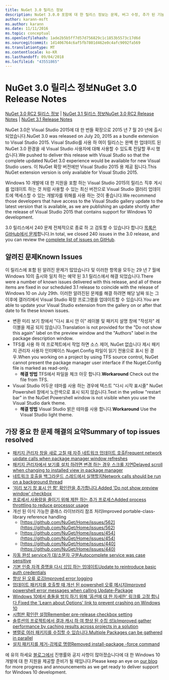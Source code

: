 ```yaml
---
title: NuGet 3.0 릴리스 정보
description: NuGet 3.0.0 포함에 대 한 릴리스 정보는 문제, 버그 수정, 추가 된 기능 및 Dcr 알려져 있습니다.
author: karann-msft
ms.author: karann
ms.date: 11/11/2016
ms.topic: conceptual
ms.openlocfilehash: 1ade2b5b5ff7d57d756829c1c1853b5573c17d6d
ms.sourcegitcommit: 1d1406764c6af5fb7801d462e0c4afc9092fa569
ms.translationtype: MT
ms.contentlocale: ko-KR
ms.lasthandoff: 09/04/2018
ms.locfileid: "43551865"
---
```

# <a name="nuget-30-release-notes"></a><span data-ttu-id="d5f90-103">NuGet 3.0 릴리스 정보</span><span class="sxs-lookup"><span data-stu-id="d5f90-103">NuGet 3.0 Release Notes</span></span>

<span data-ttu-id="d5f90-104">[NuGet 3.0 RC2 릴리스 정보](../release-notes/nuget-3.0-RC2.md) | [NuGet 3.1 릴리스 정보](../release-notes/nuget-3.1.md)</span><span class="sxs-lookup"><span data-stu-id="d5f90-104">[NuGet 3.0 RC2 Release Notes](../release-notes/nuget-3.0-RC2.md) | [NuGet 3.1 Release Notes](../release-notes/nuget-3.1.md)</span></span>

<span data-ttu-id="d5f90-105">NuGet 3.0은 Visual Studio 2015에 대 한 번들 확장으로 2015 년 7 월 20 년에 출시 되었습니다.</span><span class="sxs-lookup"><span data-stu-id="d5f90-105">NuGet 3.0 was released on July 20, 2015 as a bundle extension to Visual Studio 2015.</span></span> <span data-ttu-id="d5f90-106">Visual Studio를 사용 하 여이 릴리스는 완벽 한 업데이트 된 NuGet 3.0 환경을 새 Visual Studio 사용자에 대해 사용할 수 있도록 전달할 푸시 했습니다.</span><span class="sxs-lookup"><span data-stu-id="d5f90-106">We pushed to deliver this release with Visual Studio so that the complete updated NuGet 3.0 experience would be available for new Visual Studio users.</span></span> <span data-ttu-id="d5f90-107">이 NuGet 확장 버전에만 Visual Studio 2015 용 제공 됩니다.</span><span class="sxs-lookup"><span data-stu-id="d5f90-107">This NuGet extension version is only available for Visual Studio 2015.</span></span>

<span data-ttu-id="d5f90-108">Windows 10 개발에 대 한 지원을 포함 하는 Visual Studio 2015의 릴리스 직후 게시를 업데이트 하는 것 처럼 사용할 수 있는 최신 버전으로 Visual Studio 갤러리 업데이트에 액세스할 수 있는 개발자를 위해를 사용 하는 것이 좋습니다.</span><span class="sxs-lookup"><span data-stu-id="d5f90-108">We recommend those developers that have access to the Visual Studio gallery update to the latest version that is available, as we are publishing an update shortly after the release of Visual Studio 2015 that contains support for Windows 10 development.</span></span>

<span data-ttu-id="d5f90-109">3.0 릴리스에서 240 문제 전체적으로 종료 하 고 검토할 수 있습니다 합니다 [목록은 GitHub에서 문제](https://github.com/NuGet/Home/issues?q=milestone%3A3.0.0-RTM+is%3Aclosed)합니다.</span><span class="sxs-lookup"><span data-stu-id="d5f90-109">In total, we closed 240 issues in the 3.0 release, and you can review the [complete list of issues on GitHub](https://github.com/NuGet/Home/issues?q=milestone%3A3.0.0-RTM+is%3Aclosed).</span></span>

## <a name="known-issues"></a><span data-ttu-id="d5f90-110">알려진 문제</span><span class="sxs-lookup"><span data-stu-id="d5f90-110">Known Issues</span></span>

<span data-ttu-id="d5f90-111">이 릴리스에 포함 된 알려진 문제가 많았습니다 및 이러한 항목을 모두는 29 년 7 월에 Windows 10의 출시와 일치 하는 예약 된 3.1 릴리스에서 해결 되었습니다.</span><span class="sxs-lookup"><span data-stu-id="d5f90-111">There were a number of known issues delivered with this release, and all of these items are fixed in our scheduled 3.1 release to coincide with the release of Windows 10 on July 29th.</span></span>  <span data-ttu-id="d5f90-112">이러한 알려진된 문제를 해결 하려면 해당 날짜 또는 그 이후에 갤러리에서 Visual Studio 확장 프로그램을 업데이트할 수 있습니다.</span><span class="sxs-lookup"><span data-stu-id="d5f90-112">You are able to update your Visual Studio extension from the gallery on or after that date to fix these known issues.</span></span>

*  <span data-ttu-id="d5f90-113">변환 미리 보기 창에서 "다시 표시 안 이" 레이블 및 패키지 설명 창에 "작성자" 레이블을 제공 되지 않습니다.</span><span class="sxs-lookup"><span data-stu-id="d5f90-113">Translation is not provided for the "Do not show this again" label on the preview window and the "Authors" label in the package description window.</span></span>
*  <span data-ttu-id="d5f90-114">TFS를 사용 하 여 프로젝트에서 작업 하면 소스 제어, NuGet 없습니다 제시 패키지 관리자 사용자 인터페이스 Nuget.Config 파일이 읽기 전용으로 표시 된 경우.</span><span class="sxs-lookup"><span data-stu-id="d5f90-114">When you working on a project by using TFS source control, NuGet cannot present the package manager user interface if the Nuget.Config file is marked as read-only.</span></span>
   * <span data-ttu-id="d5f90-115">**해결 방법** TFS에서 파일을 체크 아웃 합니다.</span><span class="sxs-lookup"><span data-stu-id="d5f90-115">**Workaround** Check out the file from TFS.</span></span>
*  <span data-ttu-id="d5f90-116">Visual Studio 어두운 테마를 사용 하는 경우에 텍스트 "다시 시작 표시줄" NuGet Powershell 창에서 노란색으로 표시 되지 않습니다.</span><span class="sxs-lookup"><span data-stu-id="d5f90-116">Text in the yellow "restart bar" in the NuGet Powershell window is not visible when you use the Visual Studio dark theme.</span></span>
   * <span data-ttu-id="d5f90-117">**해결 방법** Visual Studio 밝은 테마를 사용 합니다.</span><span class="sxs-lookup"><span data-stu-id="d5f90-117">**Workaround** Use the Visual Studio light theme.</span></span>


## <a name="summary-of-top-issues-resolved"></a><span data-ttu-id="d5f90-118">가장 중요 한 문제 해결의 요약</span><span class="sxs-lookup"><span data-stu-id="d5f90-118">Summary of top issues resolved</span></span>

* [<span data-ttu-id="d5f90-119">패키지 관리자 창을 새로 고칠 때 자주 네트워크 업데이트 호출</span><span class="sxs-lookup"><span data-stu-id="d5f90-119">Frequent network update calls when package manager window refreshes</span></span>](https://github.com/NuGet/Home/issues/515)
* [<span data-ttu-id="d5f90-120">패키지 관리자에서 보기를 설치 하려면 변경 하는 경우 스크롤 지연</span><span class="sxs-lookup"><span data-stu-id="d5f90-120">Delayed scroll when changing to installed view in package manager</span></span>](https://github.com/NuGet/Home/issues/519)
* [<span data-ttu-id="d5f90-121">네트워크 호출을 백그라운드 스레드에서 실행할지</span><span class="sxs-lookup"><span data-stu-id="d5f90-121">Network calls should be run on a background thread</span></span>](https://github.com/NuGet/Home/issues/516)
* [<span data-ttu-id="d5f90-122">'미리 보기 창 표시 안 함' 확인란을 추가합니다.</span><span class="sxs-lookup"><span data-stu-id="d5f90-122">Added 'Do not show preview window' checkbox</span></span>](https://github.com/NuGet/Home/issues/566)
* [<span data-ttu-id="d5f90-123">프로세서 사용량을 줄이기 위해 제한 하는 추가 프로세스</span><span class="sxs-lookup"><span data-stu-id="d5f90-123">Added process throttling to reduce processor usage</span></span>](https://github.com/NuGet/Home/issues/356)
* <span data-ttu-id="d5f90-124">개선 된 이식 가능한 클래스 라이브러리 참조 처리</span><span class="sxs-lookup"><span data-stu-id="d5f90-124">Improved portable-class-library reference handling</span></span>
    * [https://github.com/NuGet/Home/issues/562](https://github.com/NuGet/Home/issues/562)
    * [https://github.com/NuGet/Home/issues/454](https://github.com/NuGet/Home/issues/454)
    * [https://github.com/NuGet/Home/issues/440](https://github.com/NuGet/Home/issues/440)
* [<span data-ttu-id="d5f90-125">자동 완성 service가 대/소문자 구분</span><span class="sxs-lookup"><span data-stu-id="d5f90-125">Autocomplete service was case sensitive</span></span>](https://github.com/NuGet/Home/issues/198)
* [<span data-ttu-id="d5f90-126">기본 인증 자격 증명을 다시 삽입 하는 업데이트</span><span class="sxs-lookup"><span data-stu-id="d5f90-126">Update to reintroduce basic auth credentials</span></span>](https://github.com/NuGet/Home/issues/456)
* [<span data-ttu-id="d5f90-127">향상 된 오류 로깅</span><span class="sxs-lookup"><span data-stu-id="d5f90-127">Improved error logging</span></span>](https://github.com/NuGet/Home/issues/407)
* [<span data-ttu-id="d5f90-128">업데이트 패키지를 호출할 때 개선 된 powershell 오류 메시지</span><span class="sxs-lookup"><span data-stu-id="d5f90-128">Improved powershell error messages when calling Update-Package</span></span>](https://github.com/NuGet/Home/issues/5)
* [<span data-ttu-id="d5f90-129">Windows 10에서 충돌을 방지 하기 위해 '옵션에 대 한 자세한' 링크를 고정 합니다.</span><span class="sxs-lookup"><span data-stu-id="d5f90-129">Fixed the 'Learn about Options' link to prevent crashing on Windows 10</span></span>](https://github.com/NuGet/Home/issues/822)
* [<span data-ttu-id="d5f90-130">시험판 확인란 설정</span><span class="sxs-lookup"><span data-stu-id="d5f90-130">Remember pre-release checkbox setting</span></span>](https://github.com/NuGet/Home/issues/732)
* [<span data-ttu-id="d5f90-131">솔루션의 프로젝트에서 결과 캐시 하 여 향상 된 수집 성능</span><span class="sxs-lookup"><span data-stu-id="d5f90-131">Improved gather performance by caching results across projects in a solution</span></span>](https://github.com/NuGet/Home/issues/721)
* [<span data-ttu-id="d5f90-132">병렬로 여러 패키지를 수집할 수 있습니다.</span><span class="sxs-lookup"><span data-stu-id="d5f90-132">Multiple Packages can be gathered in parallel</span></span>](https://github.com/NuGet/Home/issues/713)
* [<span data-ttu-id="d5f90-133">설치 패키지를 제거-강제로 명령</span><span class="sxs-lookup"><span data-stu-id="d5f90-133">Removed install-package -force command</span></span>](https://github.com/NuGet/Home/issues/697)

<span data-ttu-id="d5f90-134">에 유의 하세요 [블로그에서](http://blog.nuget.org) 진행률와 공지 사항이 많아졌습니다에 대 한 Windows 10 개발에 대 한 지원을 제공할 준비가 될 때입니다.</span><span class="sxs-lookup"><span data-stu-id="d5f90-134">Please keep an eye on [our blog](http://blog.nuget.org) for more progress and announcements as we get ready to deliver support for Windows 10 development.</span></span>